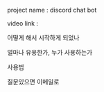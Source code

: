 project name : discord chat bot

video link : 

어떻게 해서 시작하게 되었나


얼마나 유용한가, 누가 사용하는가

사용법

질문있으면 이메일로
